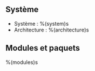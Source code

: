 ## Système

- Système : %(system)s
- Architecture : %(architecture)s

## Modules et paquets

%(modules)s